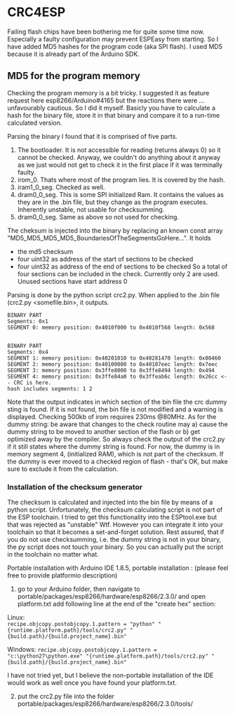 # CRC4ESP
Failing flash chips have been bothering me for quite some time now. Especially a faulty configuration may prevent ESPEasy from starting. So I have added MD5 hashes for the program code (aka SPI flash). I used MD5 because it is already part of the Arduino SDK. 

## MD5 for the program memory

Checking the program memory is a bit tricky. I suggested it as feature request here esp8266/Arduino#4165  but the reactions there were ... unfavourably cautious. So I did it myself. Basicly you have to calculate a hash for the binary file, store it in that binary and compare it to a run-time calculated version. 

Parsing the binary I found that it is comprised of five parts. 

1. The bootloader. It is not accessible for reading (returns always 0) so it cannot be checked. Anyway, we couldn't do anything about it anyway as we just would not get to check it in the first place if it was terminally faulty.
2. irom_0. Thats where most of the program lies. It is covered by the hash. 
3. iram1_0_seg. Checked as well.
4. dram0_0_seg. This is some SPI initialized Ram. It contains the values as they are in the .bin file, but they change as the program executes. Inherently unstable, not usable for checksumming.
5. dram0_0_seg. Same as above so not used for checking.


The cheksum is injected into the binary by replacing an known const array "MD5_MD5_MD5_MD5_BoundariesOfTheSegmentsGoHere...". It holds 
- the md5 checksum  
- four uint32 as address of the start of sections to be checked
- four uint32 as address of the end of sections to be checked
So a total of four sections can be included in the check. Currently only 2 are used. Unused sections have start address 0

Parsing is done by the python script crc2.py. When applied to the .bin file (crc2.py <somefile.bin>, it outputs.

```
BINARY PART
Segments: 0x1
SEGMENT 0: memory position: 0x4010f000 to 0x4010f568 length: 0x568


BINARY PART
Segments: 0x4
SEGMENT 1: memory position: 0x40201010 to 0x40281470 length: 0x80460
SEGMENT 2: memory position: 0x40100000 to 0x40107eec length: 0x7eec
SEGMENT 3: memory position: 0x3ffe8000 to 0x3ffe8494 length: 0x494
SEGMENT 4: memory position: 0x3ffe84a0 to 0x3ffeab6c length: 0x26cc <-- CRC is here.
hash includes segments: 1 2
```


Note that the output indicates in which section of the bin file the crc dummy sting is found. If it is not found, the bin file is not modified and a warning is displayed.
Checking 500kb of irom requires 230ms @80MHz.
As for the dummy string: be aware that changes to the check routine may a) cause the dummy string to be moved to another section of the flash or b) get optimized away by the compiler. So always check the output of the crc2.py if it still states where the dummy string is found.
For now, the dummy is in memory segment 4, (initialized RAM), which is not part of the checksum. If the dummy is ever moved to a checked region of flash - that's OK, but make sure to exclude it from the calculation.


### Installation of the checksum generator

The checksum is calculated and injected into the bin file by means of a python script. Unfortunately, the checksum calculating script is not part of the ESP toolchain. I tried to get this functionality into the ESPtool.exe but that was rejected as "unstable" Wtf. However you can integrate it into your toolchain so that it becomes a set-and-forget solution. 
Rest assured, that if you do not use checksumming, i.e. the dummy string is not in your binary, the py script does not touch your binary. So you can actually put the script in the toolchain no matter what.


Portable installation with Arduino IDE 1.8.5, portable installation : (please feel free to provide platformio description)

1. go to your Arduino folder, then navigate to
portable/packages/esp8266/hardware/esp8266/2.3.0/ and open platform.txt
add following line at the end of the "create hex" section:

Linux:   
`recipe.objcopy.postobjcopy.1.pattern = "python" "{runtime.platform.path}/tools/crc2.py" "{build.path}/{build.project_name}.bin"`

Windows:
`recipe.objcopy.postobjcopy.1.pattern = "c:\python27\python.exe" "{runtime.platform.path}/tools/crc2.py" "{build.path}/{build.project_name}.bin"`

I have not tried yet, but I believe the non-portable installation of the IDE would work as well once you have found your platform.txt.
 
2. put the crc2.py file into the folder 
portable/packages/esp8266/hardware/esp8266/2.3.0/tools/
